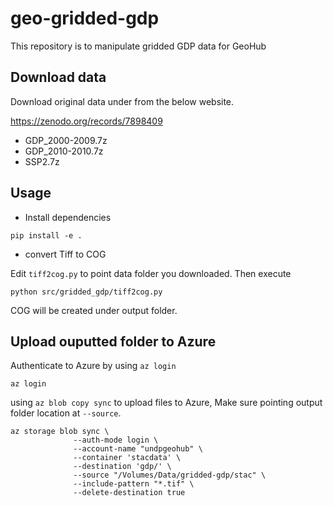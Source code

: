 # geo-gridded-gdp
This repository is to manipulate gridded GDP data for GeoHub

## Download data

Download original data under from the below website.

https://zenodo.org/records/7898409

- GDP_2000-2009.7z
- GDP_2010-2010.7z
- SSP2.7z

## Usage

- Install dependencies

```shell
pip install -e .
```

- convert Tiff to COG

Edit `tiff2cog.py` to point data folder you downloaded. Then execute

```shell
python src/gridded_gdp/tiff2cog.py
```

COG will be created under output folder.

## Upload ouputted folder to Azure

Authenticate to Azure by using `az login`

```shell
az login
```

using `az blob copy sync` to upload files to Azure, Make sure pointing output folder location at `--source`.

```shell
az storage blob sync \
              --auth-mode login \
              --account-name "undpgeohub" \
              --container 'stacdata' \
              --destination 'gdp/' \
              --source "/Volumes/Data/gridded-gdp/stac" \
              --include-pattern "*.tif" \
              --delete-destination true
```
